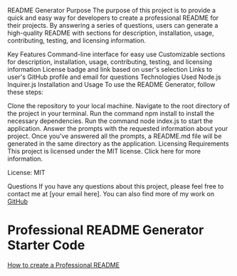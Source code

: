 README Generator
Purpose
The purpose of this project is to provide a quick and easy way for developers to create a professional README for their projects. By answering a series of questions, users can generate a high-quality README with sections for description, installation, usage, contributing, testing, and licensing information.

Key Features
Command-line interface for easy use
Customizable sections for description, installation, usage, contributing, testing, and licensing information
License badge and link based on user's selection
Links to user's GitHub profile and email for questions
Technologies Used
Node.js
Inquirer.js
Installation and Usage
To use the README Generator, follow these steps:

Clone the repository to your local machine.
Navigate to the root directory of the project in your terminal.
Run the command npm install to install the necessary dependencies.
Run the command node index.js to start the application.
Answer the prompts with the requested information about your project.
Once you've answered all the prompts, a README.md file will be generated in the same directory as the application.
Licensing Requirements
This project is licensed under the MIT license. Click here for more information.

License: MIT

Questions
If you have any questions about this project, please feel free to contact me at [your email here]. You can also find more of my work on [GitHub](https://github.com/colearrington98)

# Professional README Generator Starter Code

[How to create a Professional README](https://coding-boot-camp.github.io/full-stack/github/professional-readme-guide)

